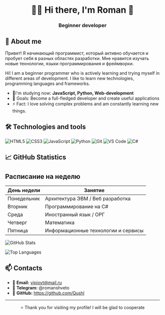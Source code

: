<div align="center">

# 👨‍💻  Hi there, I'm Roman 👋 
### Beginner developer


</div>

## 🚀 About me
Привет! Я начинающий программист, который активно обучается и пробует себя в разных областях разработки. Мне нравится изучать новые технологии, языки программирования и фреймворки.

Hi! I am a beginner programmer who is actively learning and trying myself in different areas of development. I like to learn new technologies, programming languages ​​and frameworks.

- 🌱I'm studying now: **JavaScript, Python, Web-development**
- 🎯 Goals: Become a full-fledged developer and create useful applications
- ⚡ Fact: I love solving complex problems and am constantly learning new things.

## 🛠 Technologies and tools

![HTML5](https://img.shields.io/badge/HTML5-E34F26?style=for-the-badge&logo=html5&logoColor=white)
![CSS3](https://img.shields.io/badge/CSS3-1572B6?style=for-the-badge&logo=css3&logoColor=white)
![JavaScript](https://img.shields.io/badge/JavaScript-F7DF1E?style=for-the-badge&logo=javascript&logoColor=black)
![Python](https://img.shields.io/badge/Python-3776AB?style=for-the-badge&logo=python&logoColor=white)
![Git](https://img.shields.io/badge/Git-F05032?style=for-the-badge&logo=git&logoColor=white)
![VS Code](https://img.shields.io/badge/VS_Code-007ACC?style=for-the-badge&logo=visual-studio-code&logoColor=white)
![C#](https://img.shields.io/badge/C%23-239120?style=for-the-badge&logo=c-sharp&logoColor=white)


## 📈 GitHub Statistics

## Расписание на неделю
| День недели | Занятие |
|---------------|-----------------------------|
| Понедельник | Архитектура ЭВМ / Веб разработка |
| Вторник | Программирование на C#|
| Среда | Иностранный язык / ОРГ |
| Четверг | Математика |
| Пятница | Информационные технологии и сервисы |

![GitHub Stats](https://github-readme-stats.vercel.app/api?username=Qushl&show_icons=true&theme=radical)

![Top Languages](https://github-readme-stats.vercel.app/api/top-langs/?username=Qushl&layout=compact&theme=radical)

## 📫 Contacts

- 📧 **Email:** vipioyt@mail.ru
- 💼 **Telegram:** @romanshveto
- 🐙 **GitHub:** https://github.com/Qushl

---

<div align="center">

⭐️ Thank you for visiting my profile! I will be glad to cooperate

</div>
